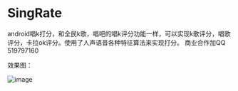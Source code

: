 # SingRate
android唱k打分，和全民k歌，唱吧的唱k评分功能一样，可以实现k歌评分，唱歌评分，卡拉ok评分。使用了人声语音各种特征算法来实现打分。
商业合作加QQ 519797160

效果图：

![image](https://github.com/KaLongChan/SingRate/blob/master/imgs/S81128-115004.jpg)
